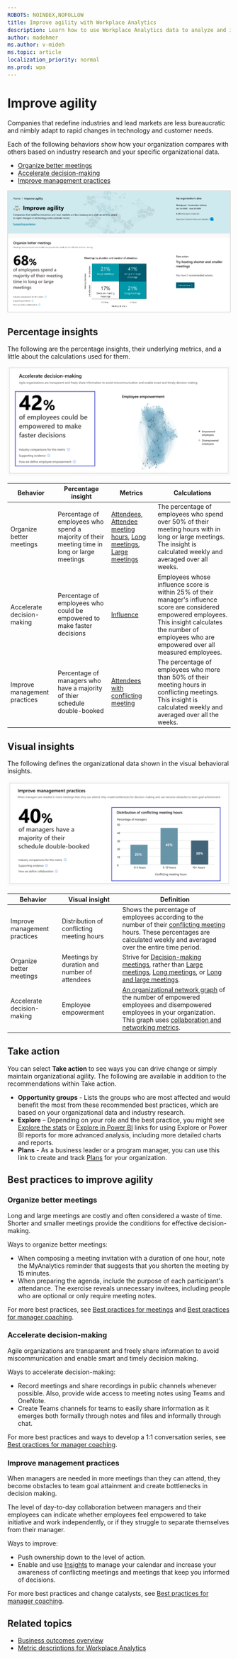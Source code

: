 ```yaml
---
ROBOTS: NOINDEX,NOFOLLOW
title: Improve agility with Workplace Analytics
description: Learn how to use Workplace Analytics data to analyze and improve organizational agility
author: madehmer
ms.author: v-mideh
ms.topic: article
localization_priority: normal 
ms.prod: wpa
---
```


# Improve agility

Companies that redefine industries and lead markets are less bureaucratic and nimbly adapt to rapid changes in technology and customer needs.

Each of the following behaviors show how your organization compares with others based on industry research and your specific organizational data.

* [Organize better meetings](#organize-better-meetings)
* [Accelerate decision-making](#accelerate-decision-making)
* [Improve management practices](#improve-management-practices)
<!--
* [Foster cross-group collaboration](#foster-cross-group-collaboration)
-->

![Improve agility page](../images/wpa/use/agility.png)

## Percentage insights

The following are the percentage insights, their underlying metrics, and a little about the calculations used for them.

![Improve agility percentage insight](../images/wpa/use/impr-agil-accel-decision.png)

|Behavior |Percentage insight | Metrics |Calculations |
|---------|--------|--------------------|----------------------|
|Organize better meetings |Percentage of employees who spend a majority of their meeting time in long or large meetings | [Attendees](metric-definitions.md#attendees-define), [Attendee meeting hours](metric-definitions.md#attendee-meeting-hours-define), [Long meetings](glossary.md#long-meeting-define), [Large meetings](glossary.md#large-meeting-define)| The percentage of employees who spend over 50% of their meeting hours with in long or large meetings. The insight is calculated weekly and averaged over all weeks.  |
|Accelerate decision-making |Percentage of employees who could be empowered to make faster decisions | [Influence](metric-definitions.md#influence-define)  |Employees whose influence score is within 25% of their manager's influence score are considered empowered employees. This insight calculates the number of employees who are empowered over all measured employees.  |
|Improve management practices |Percentage of managers who have a majority of thier schedule double-booked | [Attendees with conflicting meeting](metric-definitions.md#attendees-with-conflicting-meeting-define) |The percentage of employees who more than 50% of their meeting hours in conflicting meetings. This insight is calculated weekly and averaged over all the weeks.  |

<!--
|Foster cross-group collaboration |Percentage of organizations that have low cross-group collaboration | [Diverse tie score](metric-definitions.md#diverse-tie-score-define)  |\[Calculation info\] |  -->


## Visual insights

The following defines the organizational data shown in the visual behavioral insights.

![Improve agility visual insight](../images/wpa/use/impr-agil-improv-mgmt-prac.png)

|Behavior |Visual insight | Definition |
|---------|--------|----------------------|
| Improve management practices | Distribution of conflicting meeting hours | Shows the percentage of employees according to the number of their [conflicting meeting](glossary.md#conflicting-meeting-define) hours. These percentages are calculated weekly and averaged over the entire time period.  |
| Organize better meetings | Meetings by duration and number of attendees  | Strive for [Decision-making meetings](glossary.md#decision-making-meeting-define), rather than [Large meetings](glossary.md#large-meeting-define), [Long meetings](glossary.md#long-meeting-define), or [Long and large meetings](glossary.md#long-and-large-meeting-define). |
| Accelerate decision-making | Employee empowerment | [An organizational network graph](insight-ona-measures.md) of the number of empowered employees and disempowered employees in your organization. This graph uses [collaboration and networking metrics](metric-definitions.md#person-metrics). |

<!--
| Foster cross-group collaboration | Collaboration across groups | \[Need definition\] | -->

## Take action

You can select **Take action** to see ways you can drive change or simply maintain organizational agility. The following are available in addition to the recommendations within Take action.

* **Opportunity groups** - Lists the groups who are most affected and would benefit the most from these recommended best practices, which are based on your organizational data and industry research.
* **Explore**  – Depending on your role and the best practice, you might see [Explore the stats](explore-intro.md) or [Explore in Power BI](../tutorials/power-bi-intro.md) links for using Explore or Power BI reports for more advanced analysis, including more detailed charts and reports.
* **Plans** - As a business leader or a program manager, you can use this link to create and track [Plans](../Tutorials/solutionsv2-intro.md) for your organization.

## Best practices to improve agility

### Organize better meetings

Long and large meetings are costly and often considered a waste of time. Shorter and smaller meetings provide the conditions for effective decision-making.

<!-- <check out improving meeting quality in effective-operations, do they overlap? however, the figma and spreadsheet names don't match, the spreadsheet shows "Free up capacity" which lists different stuff, so?? -->

Ways to organize better meetings:

* When composing a meeting invitation with a duration of one hour, note the MyAnalytics reminder that suggests that you  shorten the meeting by 15 minutes.
* When preparing the agenda, include the purpose of each participant's attendance. The exercise reveals unnecessary invitees, including people who are optional or only require meeting notes.	

For more best practices, see [Best practices for meetings](../tutorials/gm-meetings.md) and [Best practices for manager coaching](../tutorials/gm-coaching.md).

### Accelerate decision-making

Agile organizations are transparent and freely share information to avoid miscommunication and enable smart and timely decision making.

Ways to accelerate decision-making:

* Record meetings and share recordings in public channels whenever possible. Also, provide wide access to meeting notes using Teams and OneNote.
* Create Teams channels for teams to easily share information as it emerges both formally through notes and files and informally through chat.

For more best practices and ways to develop a 1:1 conversation series, see [Best practices for manager coaching](../tutorials/gm-coaching.md).

<!--
### Foster cross-group collaboration

Agile organizations rely on a network of highly-connected teams that actively collaborate together with a shared understanding of the collective mission.

Ways to foster cross-group collaboration:

* Build community by promoting information sharing and community building. Do this, for example, through cross-functional projects and communication about strategic topics carried out in Microsoft Teams channels.
* The MyAnalytics network dashboard shows your connections and top collaborators, and gives you suggestions on how to improve connections with your most important contacts.

For more best practices and how to create goals across teams or departments, see [Best practices for cross-group collaboration](../tutorials/gm-cgcollaboration.md).

-->

### Improve management practices

When managers are needed in more meetings than they can attend, they become obstacles to team goal attainment and create bottlenecks in decision making.

The level of day-to-day collaboration between managers and their employees can indicate whether employees feel empowered to take initiative and work independently, or if they struggle to separate themselves from their manager.

Ways to improve:

* Push ownership down to the level of action.
* Enable and use [Insights](../myanalytics/use/use-the-insights.md#prepare-for-your-meetings) to manage your calendar and increase your awareness of conflicting meetings and meetings that keep you informed of decisions.

For more best practices and change catalysts, see [Best practices for manager coaching](../tutorials/gm-coaching.md).

## Related topics

* [Business outcomes overview](insights.md)
* [Metric descriptions for Workplace Analytics](metric-definitions.md)
